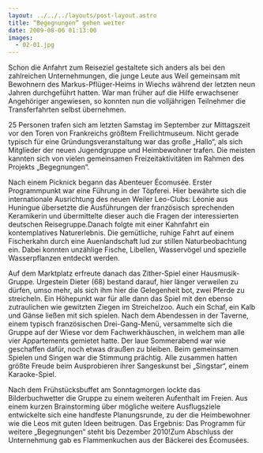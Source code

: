 ```yaml
---
layout: ../../../layouts/post-layout.astro
title: “Begegnungen” gehen weiter
date: 2009-08-06 01:13:00
images:
  - 02-01.jpg
---
```


Schon die Anfahrt zum Reiseziel gestaltete sich anders als bei den zahlreichen Unternehmungen, die junge Leute aus Weil gemeinsam mit Bewohnern des Markus-Pflüger-Heims in Wiechs während der letzten neun Jahren durchgeführt hatten. War man früher auf die Hilfe erwachsener Angehöriger angewiesen, so konnten nun die volljährigen Teilnehmer die Transferfahrten selbst übernehmen.

25 Personen trafen sich am letzten Samstag im September zur Mittagszeit vor den Toren von Frankreichs größtem Freilichtmuseum. Nicht gerade typisch für eine Gründungsveranstaltung war das große „Hallo“, als sich Mitglieder der neuen Jugendgruppe und Heimbewohner trafen. Die meisten kannten sich von vielen gemeinsamen Freizeitaktivitäten im Rahmen des Projekts „Begegnungen“.

Nach einem Picknick begann das Abenteuer Écomusée. Erster Programmpunkt war eine Führung in der Töpferei. Hier bewährte sich die internationale Ausrichtung des neuen Weiler Leo-Clubs: Léonie aus Huningue übersetzte die Ausführungen der französisch sprechenden Keramikerin und übermittelte dieser auch die Fragen der interessierten deutschen Reisegruppe.Danach folgte mit einer Kahnfahrt ein kontemplatives Naturerlebnis. Die gemütliche, ruhige Fahrt auf einem Fischerkahn durch eine Auenlandschaft lud zur stillen Naturbeobachtung ein. Dabei konnten unzählige Fische, Libellen, Wasservögel und spezielle Wasserpflanzen entdeckt werden.

Auf dem Marktplatz erfreute danach das Zither-Spiel einer Hausmusik-Gruppe. Urgestein Dieter (68) bestand darauf, hier länger verweilen zu dürfen, umso mehr, als sich ihm hier die Gelegenheit bot, zwei Pferde zu streicheln. Ein Höhepunkt war für alle dann das Spiel mit den ebenso zutraulichen wie gewitzten Ziegen im Streichelzoo. Auch ein Schaf, ein Kalb und Gänse ließen mit sich spielen. Nach dem Abendessen in der Taverne, einem typisch französischen Drei-Gang-Menü, versammelte sich die Gruppe auf der Wiese vor dem Fachwerkhäuschen, in welchem man alle vier Appartements gemietet hatte. Der laue Sommerabend war wie geschaffen dafür, noch etwas draußen zu bleiben. Beim gemeinsamen Spielen und Singen war die Stimmung prächtig. Alle zusammen hatten größte Freude beim Ausprobieren ihrer Sangeskunst bei „Singstar“, einem Karaoke-Spiel.

Nach dem Frühstücksbuffet am Sonntagmorgen lockte das Bilderbuchwetter die Gruppe zu einem weiteren Aufenthalt im Freien. Aus einem kurzen Brainstorming über mögliche weitere Ausflugsziele entwickelte sich eine handfeste Planungsrunde, zu der die Heimbewohner wie die Leos mit guten Ideen beitrugen. Das Ergebnis: Das Programm für weitere „Begegnungen“ steht bis Dezember 2010!Zum Abschluss der Unternehmung gab es Flammenkuchen aus der Bäckerei des Écomusées.
